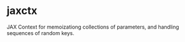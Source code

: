 # jaxctx
JAX Context for memoizationg collections of parameters, and handling sequences of random keys.
